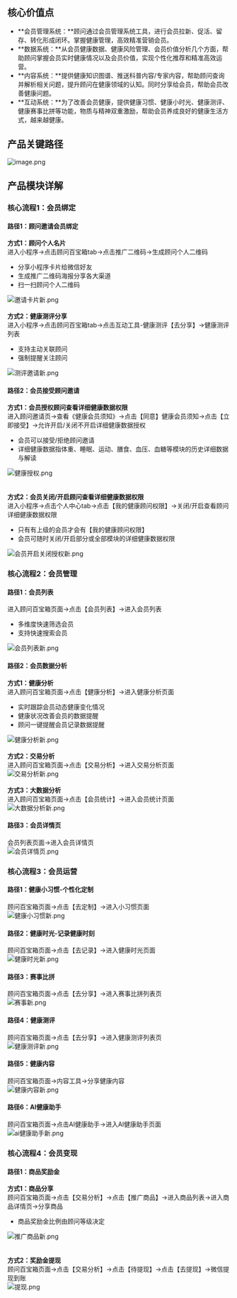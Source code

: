 <a name="j78Iz"></a>
## 核心价值点
- **会员管理系统：**顾问通过会员管理系统工具，进行会员拉新、促活、留存、转化形成闭环。掌握健康管理，高效精准营销会员。
- **数据系统：**从会员健康数据、健康风险管理、会员价值分析几个方面，帮助顾问掌握会员实时健康情况以及会员价值，实现个性化推荐和精准高效运营。
- **内容系统：**提供健康知识图谱、推送科普内容/专家内容，帮助顾问查询并解析相关问题，提升顾问在健康领域的认知。同时分享给会员，帮助会员改善健康问题。
- **互动系统：**为了改善会员健康，提供健康习惯、健康小时光、健康测评、健康赛事比拼等功能，物质与精神双重激励，帮助会员养成良好的健康生活方式，越来越健康。



<a name="wmMxC"></a>
## 产品关键路径
![image.png](https://cdn.nlark.com/yuque/0/2021/png/581207/1626766438300-3dc5c6b8-8300-45c7-82d5-5a5c94c7b192.png#clientId=u55879a2a-e2a8-4&from=paste&height=931&id=u911e9808&margin=%5Bobject%20Object%5D&name=image.png&originHeight=931&originWidth=1855&originalType=binary&ratio=1&size=467055&status=done&style=none&taskId=u2f126b63-29a3-4b59-a227-91202379e26&width=1855)
<a name="GUHER"></a>
## 产品模块详解
<a name="WXDeR"></a>
### 核心流程1：会员绑定
<a name="sjpKT"></a>
#### 路径1：顾问邀请会员绑定
**方式1：顾问个人名片**<br />进入小程序->点击顾问百宝箱tab->点击推广二维码->生成顾问个人二维码

- 分享小程序卡片给微信好友
- 生成推广二维码海报分享各大渠道
- 扫一扫顾问个人二维码

![邀请卡片新.png](https://cdn.nlark.com/yuque/0/2021/png/581207/1626765669693-7c1df169-b4c6-46fe-be11-a28f3954bf78.png#clientId=u1026ce77-ae46-4&from=ui&id=u61be72f1&margin=%5Bobject%20Object%5D&name=%E9%82%80%E8%AF%B7%E5%8D%A1%E7%89%87%E6%96%B0.png&originHeight=1430&originWidth=1394&originalType=binary&ratio=1&size=600909&status=done&style=none&taskId=u595c116c-017b-431a-ac97-edd87888d04)<br />
<br />**方式2：健康测评分享**<br />进入小程序->点击顾问百宝箱tab->点击互动工具-健康测评【去分享】->健康测评列表

- 支持主动关联顾问
- 强制提醒关注顾问

![测评邀请新.png](https://cdn.nlark.com/yuque/0/2021/png/581207/1626765692380-9a4efa85-27a2-4341-98d0-3e98719cc5f1.png#clientId=u1026ce77-ae46-4&from=ui&id=u3ac7df7b&margin=%5Bobject%20Object%5D&name=%E6%B5%8B%E8%AF%84%E9%82%80%E8%AF%B7%E6%96%B0.png&originHeight=1430&originWidth=1896&originalType=binary&ratio=1&size=772541&status=done&style=none&taskId=u04f0b22b-4d3d-4e95-828b-c558a7621b3)
<a name="oPv2Y"></a>
#### 
<a name="MOd7m"></a>
#### 路径2：会员接受顾问邀请
**方式1：会员授权顾问查看详细健康数据权限**<br />进入顾问邀请页->查看《健康会员须知》->点击【同意】健康会员须知->点击【立即接受】->允许开启/关闭不开启详细健康数据授权

- 会员可以接受/拒绝顾问邀请
- 详细健康数据指体重、睡眠、运动、膳食、血压、血糖等模块的历史详细数据与解读

![健康授权.png](https://cdn.nlark.com/yuque/0/2021/png/581207/1622366618031-90c17fad-603d-4a35-b40c-cdfd618c70d3.png#clientId=uefc88d64-bf62-4&from=ui&id=uc21599df&margin=%5Bobject%20Object%5D&name=%E5%81%A5%E5%BA%B7%E6%8E%88%E6%9D%83.png&originHeight=972&originWidth=1409&originalType=binary&ratio=1&size=341264&status=done&style=none&taskId=u21db4e97-c404-4b04-8006-c32babd4fc2)<br />
<br />
<br />**方式2：会员关闭/开启顾问查看详细健康数据权限**<br />进入小程序->点击个人中心tab->点击【我的健康顾问权限】->关闭/开启查看顾问详细健康数据权限

- 只有有上级的会员才会有【我的健康顾问权限】
- 会员可随时关闭/开启部分或全部模块的详细健康数据权限

![会员开启关闭授权新.png](https://cdn.nlark.com/yuque/0/2021/png/581207/1626765724647-daed2283-74ae-4086-8c26-45610402423c.png#clientId=u1026ce77-ae46-4&from=ui&id=udfef040e&margin=%5Bobject%20Object%5D&name=%E4%BC%9A%E5%91%98%E5%BC%80%E5%90%AF%E5%85%B3%E9%97%AD%E6%8E%88%E6%9D%83%E6%96%B0.png&originHeight=964&originWidth=1363&originalType=binary&ratio=1&size=339069&status=done&style=none&taskId=u7898a123-050f-4d21-aa4d-a9ef4ea85d0)<br />

<a name="Jux50"></a>
### 核心流程2：会员管理
<a name="yjZOb"></a>
#### 路径1：会员列表
进入顾问百宝箱页面->点击【会员列表】->进入会员列表

- 多维度快速筛选会员
- 支持快速搜索会员

![会员列表新.png](https://cdn.nlark.com/yuque/0/2021/png/581207/1626765762960-6c231d82-1693-45ae-b9b3-c006ee44fe90.png#clientId=u1026ce77-ae46-4&from=ui&id=u62861947&margin=%5Bobject%20Object%5D&name=%E4%BC%9A%E5%91%98%E5%88%97%E8%A1%A8%E6%96%B0.png&originHeight=1450&originWidth=944&originalType=binary&ratio=1&size=400933&status=done&style=none&taskId=u70c72274-620b-46fa-8df6-fed9bcd489a)<br />

<a name="iwPYT"></a>
#### 路径2：会员数据分析
**方式1：健康分析**<br />进入顾问百宝箱页面->点击【健康分析】->进入健康分析页面

- 实时跟踪会员动态健康变化情况
- 健康状况改善会员的数据提醒
- 顾问一键提醒会员记录数据提醒

![健康分析新.png](https://cdn.nlark.com/yuque/0/2021/png/581207/1628231169327-35ec2c94-432a-416f-9e7b-2c3ecd3ccaa6.png#clientId=ud1c0fe53-1b6c-4&from=ui&id=uba300083&margin=%5Bobject%20Object%5D&name=%E5%81%A5%E5%BA%B7%E5%88%86%E6%9E%90%E6%96%B0.png&originHeight=3440&originWidth=2436&originalType=binary&ratio=1&size=1155037&status=done&style=none&taskId=uc65e78ed-5693-4f57-bf18-a8f2fa36968)<br />
<br />**方式2：交易分析**<br />进入顾问百宝箱页面->点击【交易分析】->进入交易分析页面<br />![交易分析新.png](https://cdn.nlark.com/yuque/0/2021/png/581207/1626765804290-82f434b4-147b-4b4f-88ec-975d42e6d5ba.png#clientId=u1026ce77-ae46-4&from=ui&id=u8e9684b1&margin=%5Bobject%20Object%5D&name=%E4%BA%A4%E6%98%93%E5%88%86%E6%9E%90%E6%96%B0.png&originHeight=1450&originWidth=906&originalType=binary&ratio=1&size=355911&status=done&style=none&taskId=ub6f8315d-48df-4c9b-9081-48980713aa9)<br />
<br />**方式3：大数据分析**<br />进入顾问百宝箱页面->点击【会员统计】->进入会员统计页面<br />![大数据分析新.png](https://cdn.nlark.com/yuque/0/2021/png/581207/1626765834696-68ad8d1a-ee05-4dfa-b030-5e53bd1aaae2.png#clientId=u1026ce77-ae46-4&from=ui&id=uffe84d4c&margin=%5Bobject%20Object%5D&name=%E5%A4%A7%E6%95%B0%E6%8D%AE%E5%88%86%E6%9E%90%E6%96%B0.png&originHeight=1824&originWidth=902&originalType=binary&ratio=1&size=381023&status=done&style=none&taskId=ub19f2251-c5cb-4c0a-8e80-6bdb131179b)
<a name="LkVNg"></a>
#### 路径3：会员详情页
会员列表页面->进入会员详情页<br />![会员详情页.png](https://cdn.nlark.com/yuque/0/2021/png/581207/1622368156317-3971a1f1-e78b-4368-8c4b-763bacdc1d87.png#clientId=uefc88d64-bf62-4&from=ui&id=ucdc68d38&margin=%5Bobject%20Object%5D&name=%E4%BC%9A%E5%91%98%E8%AF%A6%E6%83%85%E9%A1%B5.png&originHeight=2302&originWidth=1819&originalType=binary&ratio=1&size=619692&status=done&style=none&taskId=u33431215-0579-4996-a132-f6c131e00c9)<br />

<a name="nAFja"></a>
### 核心流程3：会员运营
<a name="tPKHV"></a>
#### 路径1：健康小习惯-个性化定制
顾问百宝箱页面->点击【去定制】->进入小习惯页面<br />![健康小习惯新.png](https://cdn.nlark.com/yuque/0/2021/png/581207/1626765862348-6fd639b2-3155-4283-98cb-d54e1a517ffc.png#clientId=u1026ce77-ae46-4&from=ui&id=u88caf462&margin=%5Bobject%20Object%5D&name=%E5%81%A5%E5%BA%B7%E5%B0%8F%E4%B9%A0%E6%83%AF%E6%96%B0.png&originHeight=1450&originWidth=1444&originalType=binary&ratio=1&size=424782&status=done&style=none&taskId=u43f26d0c-666e-45b0-9eae-6107f6b3020)<br />

<a name="YaNcd"></a>
#### 路径2：健康时光-记录健康时刻
顾问百宝箱页面->点击【去记录】->进入健康时光页面<br />![健康时光新.png](https://cdn.nlark.com/yuque/0/2021/png/581207/1626765880676-4bcd018d-b595-475c-a36b-efdbf76b5152.png#clientId=u1026ce77-ae46-4&from=ui&id=u6d44c48c&margin=%5Bobject%20Object%5D&name=%E5%81%A5%E5%BA%B7%E6%97%B6%E5%85%89%E6%96%B0.png&originHeight=1450&originWidth=917&originalType=binary&ratio=1&size=699459&status=done&style=none&taskId=u7b28739d-66be-4256-bcbf-875bc574965)
<a name="G9ZeX"></a>
#### 路径3：赛事比拼
顾问百宝箱页面->点击【去分享】->进入赛事比拼列表页<br />![赛事新.png](https://cdn.nlark.com/yuque/0/2021/png/581207/1626765895140-8e8b6722-8342-484c-a5ee-c380d181b6e8.png#clientId=u1026ce77-ae46-4&from=ui&id=uc1c46f20&margin=%5Bobject%20Object%5D&name=%E8%B5%9B%E4%BA%8B%E6%96%B0.png&originHeight=1450&originWidth=1911&originalType=binary&ratio=1&size=867988&status=done&style=none&taskId=u986e081a-59c6-4ad1-b0c6-494fd23b189)
<a name="B8v8x"></a>
#### 路径4：健康测评
顾问百宝箱页面->点击【去分享】->进入健康测评列表页<br />![健康测评新.png](https://cdn.nlark.com/yuque/0/2021/png/581207/1626765909931-09c59a2e-b62e-4aaa-ba87-cb9a6c0f4ec9.png#clientId=u1026ce77-ae46-4&from=ui&id=u3541b6ec&margin=%5Bobject%20Object%5D&name=%E5%81%A5%E5%BA%B7%E6%B5%8B%E8%AF%84%E6%96%B0.png&originHeight=1587&originWidth=2282&originalType=binary&ratio=1&size=773684&status=done&style=none&taskId=u99d2e6e3-bc8f-44ce-a6d3-53655dc2002)
<a name="haDmI"></a>
#### 路径5：健康内容
顾问百宝箱页面->内容工具->分享健康内容<br />![健康内容新.png](https://cdn.nlark.com/yuque/0/2021/png/581207/1626765922658-114129d2-2759-4481-bc75-0e3d7272ac56.png#clientId=u1026ce77-ae46-4&from=ui&id=u76a713a6&margin=%5Bobject%20Object%5D&name=%E5%81%A5%E5%BA%B7%E5%86%85%E5%AE%B9%E6%96%B0.png&originHeight=1450&originWidth=913&originalType=binary&ratio=1&size=572941&status=done&style=none&taskId=u7113514b-2ec8-4cb1-8310-96157bdfb92)
<a name="L9M1X"></a>
#### 路径6：AI健康助手
顾问百宝箱页面->点击AI健康助手->进入AI健康助手页面<br />![ai健康助手新.png](https://cdn.nlark.com/yuque/0/2021/png/581207/1626765934177-368cb9cd-4630-4ea4-a6e4-b44d38e5ee32.png#clientId=u1026ce77-ae46-4&from=ui&id=ua1782c8b&margin=%5Bobject%20Object%5D&name=ai%E5%81%A5%E5%BA%B7%E5%8A%A9%E6%89%8B%E6%96%B0.png&originHeight=1450&originWidth=902&originalType=binary&ratio=1&size=348540&status=done&style=none&taskId=u813de3fe-bfc4-409c-9425-dd2cfcad5d0)<br />

<a name="Ix0fh"></a>
### 核心流程4：会员变现
<a name="rWD5v"></a>
#### 路径1：商品奖励金
**方式1：商品分享**<br />顾问百宝箱页面->点击【交易分析】->点击【推广商品】->进入商品列表->进入商品详情页->分享商品

- 商品奖励金比例由顾问等级决定

![推广商品新.png](https://cdn.nlark.com/yuque/0/2021/png/581207/1626765990129-4e7b69e0-a6ee-4c36-8388-4f4aa030e08c.png#clientId=u1026ce77-ae46-4&from=ui&id=uadf52b72&margin=%5Bobject%20Object%5D&name=%E6%8E%A8%E5%B9%BF%E5%95%86%E5%93%81%E6%96%B0.png&originHeight=1450&originWidth=1394&originalType=binary&ratio=1&size=450924&status=done&style=none&taskId=u9bdc9525-2a39-4dd8-a548-2c58159aeab)<br />
<br />
<br />**方式2：奖励金提现**<br />顾问百宝箱页面->点击【交易分析】->点击【待提现】->点击【去提现】->微信提现到账<br />![提现.png](https://cdn.nlark.com/yuque/0/2021/png/581207/1622371661614-5cb7e5c0-336a-4b67-9862-9ab1a3d4fcb4.png#clientId=u9829444e-9f0f-4&from=ui&id=u95f82a8c&margin=%5Bobject%20Object%5D&name=%E6%8F%90%E7%8E%B0.png&originHeight=1115&originWidth=898&originalType=binary&ratio=1&size=107431&status=done&style=none&taskId=uce03b4ee-7511-47d3-acd1-e71a6bf4ac8)<br />
<br />


